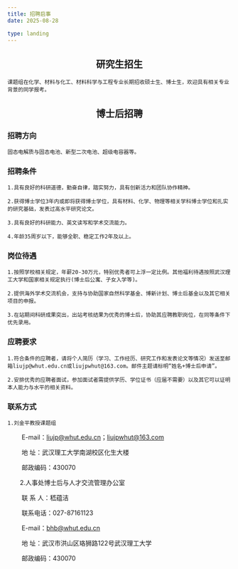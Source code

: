 ```yaml
---
title: 招聘启事
date: 2025-08-28

type: landing
---
```


## <center>研究生招生

    课题组在化学、材料与化工、材料科学与工程专业长期招收硕士生、博士生，欢迎具有相关专业背景的同学报考。

## <center>博士后招聘

### 招聘方向

    固态电解质与固态电池、新型二次电池、超级电容器等。

### 招聘条件

    1.具有良好的科研道德，勤奋自律，踏实努力，具有创新活力和团队协作精神。
    
    2.获得博士学位3年内或即将获得博士学位，具有材料、化学、物理等相关学科博士学位和扎实的研究基础，发表过高水平研究论文。
    
    3.具有良好的科研能力、英文读写和学术交流能力。
    
    4.年龄35周岁以下，能够全职、稳定工作2年及以上。

### 岗位待遇

    1.按照学校相关规定，年薪20-30万元，特别优秀者可上浮一定比例。其他福利待遇按照武汉理工大学和国家相关规定执行(博士后公寓、子女入学等)。
    
    2.提供海外学术交流机会，支持与协助国家自然科学基金、博新计划、博士后基金以及其它相关项目的申报。
    
    3.在站期间科研成果突出，出站考核结果为优秀的博士后，协助其应聘教职岗位，在同等条件下优先录用。

### 应聘要求

    1.符合条件的应聘者，请将个人简历（学习、工作经历、研究工作和发表论文等情况）发送至邮箱liujp@whut.edu.cn或liujpwhut@163.com。邮件主题请标明“姓名+博士后申请”。
    
    2.安排优秀的应聘者面试，参加面试者需提供学历、学位证书（应届不需要）以及其它可以证明本人能力与水平的相关资料。

### 联系方式

    1.刘金平教授课题组

　　   E-mail：liujp@whut.edu.cn；liujpwhut@163.com

　　   地  址：武汉理工大学南湖校区化生大楼

　　   邮政编码：430070

　　2.人事处博士后与人才交流管理办公室

　　   联 系 人：嵇蕴洁

　　   联系电话：027-87161123

　　   E-mail：bhb@whut.edu.cn

　　   地  址：武汉市洪山区珞狮路122号武汉理工大学

　　   邮政编码：430070
